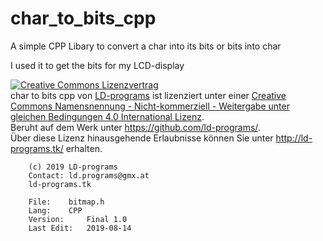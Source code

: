 # char_to_bits_cpp
A simple CPP Libary to convert a char into its bits or bits into char

I used it to get the bits for my LCD-display

<a rel="license" href="http://creativecommons.org/licenses/by-nc-sa/4.0/"><img alt="Creative Commons Lizenzvertrag" style="border-width:0" src="https://i.creativecommons.org/l/by-nc-sa/4.0/88x31.png" /></a><br /><span xmlns:dct="http://purl.org/dc/terms/" property="dct:title">char to bits cpp</span> von <a xmlns:cc="http://creativecommons.org/ns#" href="http://ld-programs.tk/" property="cc:attributionName" rel="cc:attributionURL">LD-programs</a> ist lizenziert unter einer <a rel="license" href="http://creativecommons.org/licenses/by-nc-sa/4.0/">Creative Commons Namensnennung - Nicht-kommerziell - Weitergabe unter gleichen Bedingungen 4.0 International Lizenz</a>.<br />Beruht auf dem Werk unter <a xmlns:dct="http://purl.org/dc/terms/" href="https://github.com/ld-programs/" rel="dct:source">https://github.com/ld-programs/</a>.<br />Über diese Lizenz hinausgehende Erlaubnisse können Sie unter <a xmlns:cc="http://creativecommons.org/ns#" href="http://ld-programs.tk/" rel="cc:morePermissions">http://ld-programs.tk/</a> erhalten.

        (c) 2019 LD-programs
        Contact: ld.programs@gmx.at    
        ld-programs.tk             

        File: 	 bitmap.h
        Lang: 	 CPP 
        Version: 	 Final 1.0
        Last Edit:	 2019-08-14
        
        

